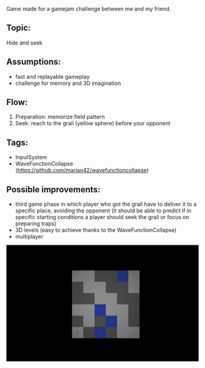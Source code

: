 Game made for a gamejam challenge between me and my friend.

## Topic: 
Hide and seek

## Assumptions:
* fast and replayable gameplay
* challenge for memory and 3D imagination

## Flow:
1. Preparation: memorize field pattern
1. Seek: reach to the grail (yellow sphere) before your opponent

## Tags:
- InputSystem
- WaveFunctionCollapse (https://github.com/marian42/wavefunctioncollapse)

## Possible improvements:
* third game phase in which player who got the grail have to deliver it to a specific place, avoiding the opponent
(it should be able to predict if in specific starting conditions a player should seek the grail or focus on preparing traps)
* 3D levels (easy to achieve thanks to the WaveFunctionCollapse)
* multiplayer

![](grail-wars.gif)
